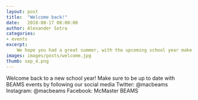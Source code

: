 ```yaml
---
layout: post
title:  "Welcome back!"
date:   2018-08-17 08:00:00
author: Alexander Sotra
categories:
- events
excerpt: 
    We hope you had a great summer, with the upcoming school year make sure to stay in touch with us over social media!
images: images/posts/welcome.jpg
thumb: sep_4.png
---
```

Welcome back to a new school year! Make sure to be up to date with BEAMS events by following our social media 
Twitter: @macbeams
Instagram: @macbeams
Facebook: McMaster BEAMS